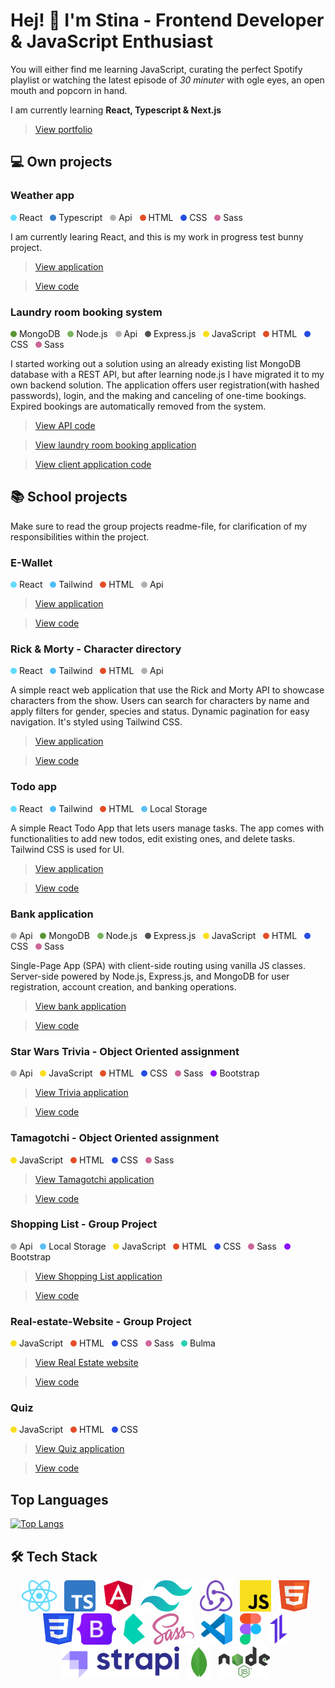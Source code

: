 # Hej! 👋 I'm Stina - Frontend Developer & JavaScript Enthusiast

You will either find me learning JavaScript, curating the perfect Spotify playlist or watching the latest episode of _30 minuter_ with ogle eyes, an open mouth and popcorn in hand.

 I am currently learning **React, Typescript & Next.js**

> [View portfolio](https://stina-nerin.netlify.app/)


## 💻 Own projects

### Weather app

<img  src="./icons/react.svg" alt="React" width="10" height="10"/> React &nbsp;
<img  src="./icons/typescript.svg" alt="Typescript" width="10" height="10"/> Typescript &nbsp;
<img  src="./icons/api.svg" alt="API" width="10" height="10"/> Api &nbsp;
<img  src="./icons/html.svg" alt="HTML" width="10" height="10"/> HTML &nbsp;
<img  src="./icons/css.svg" alt="CSS" width="10" height="10"/> CSS &nbsp;
<img  src="./icons/sass.svg" alt="Sass" width="10" height="10"/> Sass &nbsp;

I am currently learing React, and this is my work in progress test bunny project.

> [View application](https://stormstina-react-weather-app.netlify.app/)

> [View code](https://github.com/stormstina/weather-app)



### Laundry room booking system

<img  src="./icons/mongo.svg" alt="MongoDB" width="10" height="10"/> MongoDB &nbsp;
<img  src="./icons/node.svg" alt="node.js" width="10" height="10"/> Node.js &nbsp;
<img  src="./icons/api.svg" alt="API" width="10" height="10"/> Api &nbsp;
<img  src="./icons/express.svg" alt="express.js" width="10" height="10"/> Express.js &nbsp;
<img  src="./icons/js.svg" alt="JavaScript" width="10" height="10"/> JavaScript &nbsp;
<img  src="./icons/html.svg" alt="HTML" width="10" height="10"/> HTML &nbsp;
<img  src="./icons/css.svg" alt="CSS" width="10" height="10"/> CSS &nbsp;
<img  src="./icons/sass.svg" alt="Sass" width="10" height="10"/> Sass &nbsp;

I started working out a solution using an already existing list MongoDB database with a REST API, but after learning node.js I have migrated it to my own backend solution. The application offers user registration(with hashed passwords), login, and the making and canceling of one-time bookings. Expired bookings are automatically removed from the system. 

> [View API code](https://github.com/stormstina/booking-system-api)

> [View laundry room booking application](https://laundry-room-booking-system-de2d4ba71aff.herokuapp.com)

> [View client application code](https://github.com/stormstina/laundry-room-booking-system)

## 📚 School projects

Make sure to read the group projects readme-file, for clarification of my responsibilities within the project.

### E-Wallet

<img  src="./icons/react.svg" alt="React" width="10" height="10"/> React &nbsp;
<img  src="./icons/tailwind.svg" alt="Tailwind" width="10" height="10"/> Tailwind &nbsp;
<img  src="./icons/html.svg" alt="HTML" width="10" height="10"/> HTML &nbsp;
<img  src="./icons/api.svg" alt="Api" width="10" height="10"/> Api &nbsp;

> [View application](https://mellow-cobbler-4c4f66.netlify.app/)

> [View code](https://github.com/stormstina/e-wallet)


### Rick & Morty - Character directory

<img  src="./icons/react.svg" alt="React" width="10" height="10"/> React &nbsp;
<img  src="./icons/tailwind.svg" alt="Tailwind" width="10" height="10"/> Tailwind &nbsp;
<img  src="./icons/html.svg" alt="HTML" width="10" height="10"/> HTML &nbsp;
<img  src="./icons/api.svg" alt="Api" width="10" height="10"/> Api &nbsp;


A simple react web application that use the Rick and Morty API to showcase characters from the show. Users can search for characters by name and apply filters for gender, species and status. Dynamic pagination for easy navigation. It's styled using Tailwind CSS.

> [View application](https://stormstina-rick-and-morty.netlify.app/)

> [View code](https://github.com/stormstina/rick-and-morty)

### Todo app

<img  src="./icons/react.svg" alt="React" width="10" height="10"/> React &nbsp;
<img  src="./icons/tailwind.svg" alt="Tailwind" width="10" height="10"/> Tailwind &nbsp;
<img  src="./icons/html.svg" alt="HTML" width="10" height="10"/> HTML &nbsp;
<img  src="./icons/local.svg" alt="Local Storage" width="10" height="10"/> Local Storage &nbsp;


A simple React Todo App that lets users manage tasks. The app comes with functionalities to add new todos, edit existing ones, and delete tasks. Tailwind CSS is used for UI.

> [View application](https://stormstina-todo-list.netlify.app/)

> [View code](https://github.com/stormstina/todo-list)

### Bank application

<img  src="./icons/api.svg" alt="API" width="10" height="10"/> Api &nbsp;
<img  src="./icons/mongo.svg" alt="MongoDB" width="10" height="10"/> MongoDB &nbsp;
<img  src="./icons/node.svg" alt="node.js" width="10" height="10"/> Node.js &nbsp;
<img  src="./icons/express.svg" alt="express.js" width="10" height="10"/> Express.js &nbsp;
<img  src="./icons/js.svg" alt="JavaScript" width="10" height="10"/> JavaScript &nbsp;
<img  src="./icons/html.svg" alt="HTML" width="10" height="10"/> HTML &nbsp;
<img  src="./icons/css.svg" alt="CSS" width="10" height="10"/> CSS &nbsp;
<img  src="./icons/sass.svg" alt="Sass" width="10" height="10"/> Sass &nbsp;

Single-Page App (SPA) with client-side routing using vanilla JS classes. Server-side powered by Node.js, Express.js, and MongoDB for user registration, account creation, and banking operations.

> [View bank application](https://express-bank.herokuapp.com/)

> [View code](https://github.com/stormstina/mongoDB-bank)

### Star Wars Trivia - Object Oriented assignment

<img  src="./icons/api.svg" alt="API" width="10" height="10"/> Api &nbsp;
<img  src="./icons/js.svg" alt="JavaScript" width="10" height="10"/> JavaScript &nbsp;
<img  src="./icons/html.svg" alt="HTML" width="10" height="10"/> HTML &nbsp;
<img  src="./icons/css.svg" alt="CSS" width="10" height="10"/> CSS &nbsp;
<img  src="./icons/sass.svg" alt="Sass" width="10" height="10"/> Sass &nbsp;
<img  src="./icons/bootstrap.svg" alt="Bootstrap" width="10" height="10"/> Bootstrap &nbsp;

> [View Trivia application](https://stormstina.github.io/star-wars-trivia/)

> [View code](https://github.com/stormstina/star-wars-trivia)

### Tamagotchi - Object Oriented assignment

<img  src="./icons/js.svg" alt="JavaScript" width="10" height="10"/> JavaScript &nbsp;
<img  src="./icons/html.svg" alt="HTML" width="10" height="10"/> HTML &nbsp;
<img  src="./icons/css.svg" alt="CSS" width="10" height="10"/> CSS &nbsp;
<img  src="./icons/sass.svg" alt="Sass" width="10" height="10"/> Sass &nbsp;

> [View Tamagotchi application](https://stormstina.github.io/tamagotchi/)

> [View code](https://github.com/stormstina/tamagotchi)

### Shopping List - Group Project

<img  src="./icons/api.svg" alt="API" width="10" height="10"/> Api &nbsp;
<img  src="./icons/local.svg" alt="Local Storage" width="10" height="10"/> Local Storage &nbsp;
<img  src="./icons/js.svg" alt="JavaScript" width="10" height="10"/> JavaScript &nbsp;
<img  src="./icons/html.svg" alt="HTML" width="10" height="10"/> HTML &nbsp;
<img  src="./icons/css.svg" alt="CSS" width="10" height="10"/> CSS &nbsp;
<img  src="./icons/sass.svg" alt="Sass" width="10" height="10"/> Sass &nbsp;
<img  src="./icons/bootstrap.svg" alt="Bootstrap" width="10" height="10"/> Bootstrap &nbsp;

> [View Shopping List application](https://stormstina.github.io/my-lists/index.html)

> [View code](https://github.com/stormstina/my-lists)

### Real-estate-Website - Group Project

<img  src="./icons/js.svg" alt="JavaScript" width="10" height="10"/> JavaScript &nbsp;
<img  src="./icons/html.svg" alt="HTML" width="10" height="10"/> HTML &nbsp;
<img  src="./icons/css.svg" alt="CSS" width="10" height="10"/> CSS &nbsp;
<img  src="./icons/sass.svg" alt="Sass" width="10" height="10"/> Sass &nbsp;
<img  src="./icons/bulma.svg" alt="Bulma" width="10" height="10"/> Bulma &nbsp;

> [View Real Estate website](https://stormstina.github.io/Real-Estate-website/)

> [View code](https://github.com/stormstina/Real-Estate-website)

### Quiz

<img  src="./icons/js.svg" alt="JavaScript" width="10" height="10"/> JavaScript &nbsp;
<img  src="./icons/html.svg" alt="HTML" width="10" height="10"/> HTML &nbsp;
<img  src="./icons/css.svg" alt="CSS" width="10" height="10"/> CSS &nbsp;

> [View Quiz application](https://stormstina.github.io/Ankademin-quiz/)

> [View code](https://github.com/stormstina/Ankademin-quiz)

## Top Languages

[![Top Langs](https://github-readme-stats.vercel.app/api/top-langs/?username=stormstina)](https://github.com/stormstina/github-readme-stats)


## 🛠️ Tech Stack

<div align="center">

<img  src="./logos/React-icon.svg.png" alt="React" height="50"/> &nbsp;
<img  src="./logos/Typescript_logo.svg" alt="Typescript" height="50"/> &nbsp;
<img  src="./logos/angular.png" alt="Angular" height="50"/> &nbsp;
<img  src="./logos/tailwind.png" alt="Tailwind" height="50"/> &nbsp;
<img  src="./logos/redux.svg" alt="Redux" height="50"/> &nbsp;
<img  src="./logos/JsLogo.svg" alt="JavaScript Logo" width="50" height="50"/> &nbsp;
<img  src="./logos/HtmlLogo.svg" alt="HTML Logo" width="50" height="50"/> &nbsp;
<img  src="./logos/CssLogo.svg" alt="CSS Logo" width="50" height="50"/>
<img  src="./logos/BootstrapLogo.svg" alt="Bootstrap Logo" height="50"/> &nbsp;
<img  src="./logos/BulmaLogo.svg" alt="Bulma Logo" height="50"/> &nbsp;
<img  src="./logos/SassLogo.svg" alt="Sass Logo" height="50"/> &nbsp;
<img  src="https://raw.githubusercontent.com/devicons/devicon/1119b9f84c0290e0f0b38982099a2bd027a48bf1/icons/vscode/vscode-original.svg" alt="VSCode" width="50" height="50"/> &nbsp;
<img  src="./logos/FigmaLogo.svg" alt="Figma Logo" height="50"/> &nbsp;
<img  src="./logos/axios.png" alt="Axios Logo" height="50"/> &nbsp;
<img  src="./logos/strapi.png" alt="Strapi Logo" height="50"/> &nbsp;
<img  src="./logos/mongo.png" alt="MongoDB Logo" height="50"/> &nbsp;
<img  src="./logos/nodejs.png" alt="Node.js Logo" height="50"/> &nbsp;

</div>
